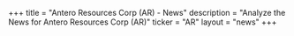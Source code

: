 +++
title = "Antero Resources Corp (AR) - News"
description = "Analyze the News for Antero Resources Corp (AR)"
ticker = "AR"
layout = "news"
+++

